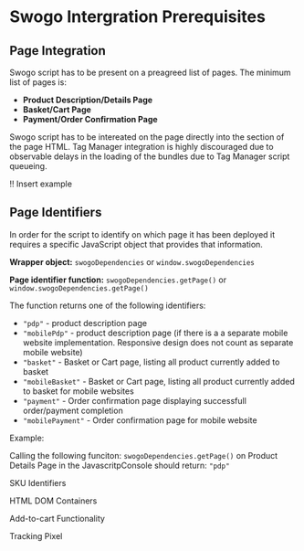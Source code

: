 # Swogo Intergration Prerequisites

## Page Integration

Swogo script has to be present on a preagreed list of pages. The minimum list of pages is:

- **Product Description/Details Page**
- **Basket/Cart Page**
- **Payment/Order Confirmation Page**

Swogo script has to be intereated on the page directly into the <HEAD> section of the page HTML.
Tag Manager integration is highly discouraged due to observable delays in the loading of the bundles due to Tag Manager script queueing. 
  
 !! Insert example 
  
## Page Identifiers
In order for the script to identify on which page it has been deployed it requires a specific JavaScript object that provides that information. 


**Wrapper object:**  `swogoDependencies` or `window.swogoDependencies`

**Page identifier function:** `swogoDependencies.getPage()` or `window.swogoDependencies.getPage()`

The function returns one of the following identifiers:
- `"pdp"` - product description page
- `"mobilePdp"` - product description page (if there is a a separate mobile website implementation. Responsive design does not count as separate mobile website)
- `"basket"` - Basket or Cart page, listing all product currently added to basket
- `"mobileBasket"` - Basket or Cart page, listing all product currently added to basket for mobile websites
- `"payment"` - Order confirmation page displaying successfull order/payment completion 
- `"mobilePayment"` - Order confirmation page for mobile website

Example:

Calling the following funciton:
`swogoDependencies.getPage()` 
on Product Details Page in the JavascritpConsole should return:
`"pdp"` 


SKU Identifiers

HTML DOM Containers

Add-to-cart Functionality

Tracking Pixel 
